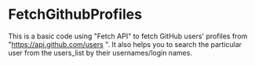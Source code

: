 # FetchGithubProfiles

This is a basic code using "Fetch API" to fetch GitHub users' profiles from "https://api.github.com/users ". It also helps you to search the particular user from the users_list by their usernames/login names.
